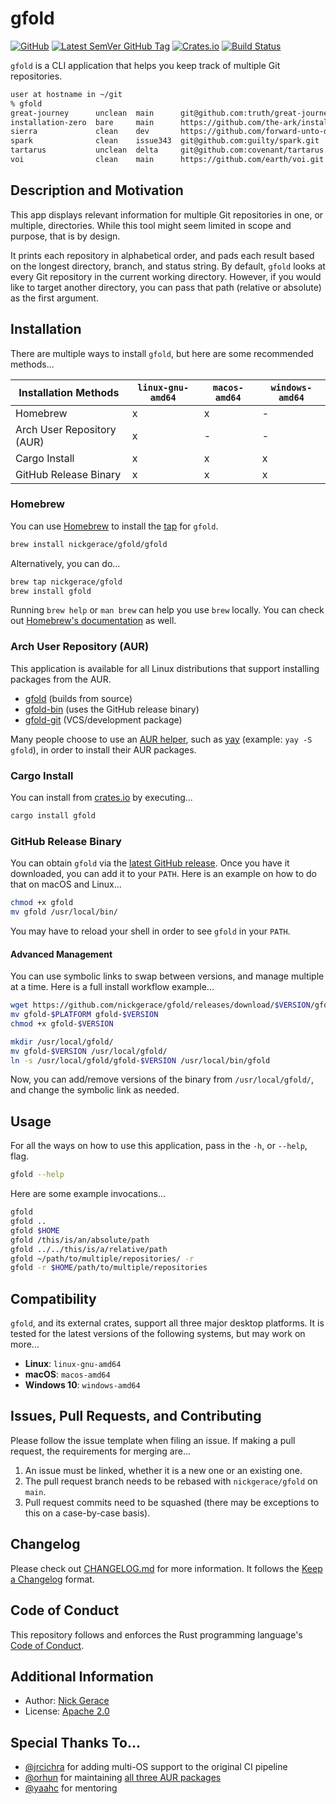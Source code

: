 # gfold

[![GitHub](https://img.shields.io/github/license/nickgerace/gfold?style=flat-square)](./LICENSE)
[![Latest SemVer GitHub Tag](https://img.shields.io/github/v/tag/nickgerace/gfold?label=version&style=flat-square)](https://github.com/nickgerace/gfold/releases/latest)
[![Crates.io](https://img.shields.io/crates/v/gfold?style=flat-square)](https://crates.io/crates/gfold)
[![Build Status](https://img.shields.io/github/workflow/status/nickgerace/gfold/merge/main?style=flat-square)](https://github.com/nickgerace/gfold/actions?query=workflow%3Amerge+branch%3Amain)

`gfold` is a CLI application that helps you keep track of multiple Git repositories.

```bash
user at hostname in ~/git
% gfold
great-journey      unclean  main      git@github.com:truth/great-journey.git
installation-zero  bare     main      https://github.com/the-ark/installation-zero.git
sierra             clean    dev       https://github.com/forward-unto-dawn/sierra.git
spark              clean    issue343  git@github.com:guilty/spark.git
tartarus           unclean  delta     git@github.com:covenant/tartarus.git
voi                clean    main      https://github.com/earth/voi.git
```

## Description and Motivation

This app displays relevant information for multiple Git repositories in one, or multiple, directories.
While this tool might seem limited in scope and purpose, that is by design.

It prints each repository in alphabetical order, and pads each result based on the longest directory, branch, and status string.
By default, `gfold` looks at every Git repository in the current working directory.
However, if you would like to target another directory, you can pass that path (relative or absolute) as the first argument.

## Installation

There are multiple ways to install `gfold`, but here are some recommended methods...

Installation Methods | `linux-gnu-amd64` | `macos-amd64` | `windows-amd64`
--- | --- | --- | --
Homebrew | x | x | -
Arch User Repository (AUR) | x | - | -
Cargo Install | x | x | x
GitHub Release Binary | x | x | x

### Homebrew

You can use [Homebrew](https://brew.sh) to install the [tap](https://github.com/nickgerace/homebrew-gfold) for `gfold`.

```bash
brew install nickgerace/gfold/gfold
```

Alternatively, you can do...

```bash
brew tap nickgerace/gfold
brew install gfold
```

Running `brew help` or `man brew` can help you use `brew` locally.
You can check out [Homebrew's documentation](https://docs.brew.sh) as well.

### Arch User Repository (AUR)

This application is available for all Linux distributions that support installing packages from the AUR.

- [gfold](https://aur.archlinux.org/packages/gfold/) (builds from source)
- [gfold-bin](https://aur.archlinux.org/packages/gfold-bin/) (uses the GitHub release binary)
- [gfold-git](https://aur.archlinux.org/packages/gfold-git/) (VCS/development package)

Many people choose to use an [AUR helper](https://wiki.archlinux.org/index.php/AUR_helpers), such as [yay](https://github.com/Jguer/yay) (example: `yay -S gfold`), in order to install their AUR packages.

### Cargo Install

You can install from [crates.io](https://crates.io/crates/gfold) by executing...

```bash
cargo install gfold
```

### GitHub Release Binary

You can obtain `gfold` via the [latest GitHub release](https://github.com/nickgerace/gfold/releases/latest).
Once you have it downloaded, you can add it to your `PATH`.
Here is an example on how to do that on macOS and Linux...

```bash
chmod +x gfold
mv gfold /usr/local/bin/
```

You may have to reload your shell in order to see `gfold` in your `PATH`.

#### Advanced Management

You can use symbolic links to swap between versions, and manage multiple at a time.
Here is a full install workflow example...

```bash
wget https://github.com/nickgerace/gfold/releases/download/$VERSION/gfold-$PLATFORM
mv gfold-$PLATFORM gfold-$VERSION
chmod +x gfold-$VERSION

mkdir /usr/local/gfold/
mv gfold-$VERSION /usr/local/gfold/
ln -s /usr/local/gfold/gfold-$VERSION /usr/local/bin/gfold
```

Now, you can add/remove versions of the binary from `/usr/local/gfold/`, and change the symbolic link as needed.

## Usage

For all the ways on how to use this application, pass in the `-h`, or `--help`, flag.

```bash
gfold --help
```

Here are some example invocations...

```bash
gfold
gfold ..
gfold $HOME
gfold /this/is/an/absolute/path
gfold ../../this/is/a/relative/path
gfold ~/path/to/multiple/repositories/ -r
gfold -r $HOME/path/to/multiple/repositories
```

## Compatibility

`gfold`, and its external crates, support all three major desktop platforms.
It is tested for the latest versions of the following systems, but may work on more...

- **Linux**: `linux-gnu-amd64`
- **macOS**: `macos-amd64`
- **Windows 10**: `windows-amd64`

## Issues, Pull Requests, and Contributing

Please follow the issue template when filing an issue.
If making a pull request, the requirements for merging are...

1. An issue must be linked, whether it is a new one or an existing one.
2. The pull request branch needs to be rebased with `nickgerace/gfold` on `main`.
3. Pull request commits need to be squashed (there may be exceptions to this on a case-by-case basis).

## Changelog

Please check out [CHANGELOG.md](./CHANGELOG.md) for more information.
It follows the [Keep a Changelog](https://keepachangelog.com/) format.

## Code of Conduct

This repository follows and enforces the Rust programming language's [Code of Conduct](https://www.rust-lang.org/policies/code-of-conduct).

## Additional Information

- Author: [Nick Gerace](https://nickgerace.dev)
- License: [Apache 2.0](./LICENSE)

## Special Thanks To...

- [@jrcichra](https://github.com/jrcichra) for adding multi-OS support to the original CI pipeline
- [@orhun](https://github.com/orhun) for maintaining [all three AUR packages](https://github.com/orhun/PKGBUILDs)
- [@yaahc](https://github.com/yaahc) for mentoring

